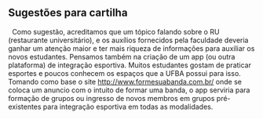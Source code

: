 ## Sugestões para cartilha
 
Como sugestão, acreditamos que um tópico falando sobre o RU (restaurante universitário),
e os auxílios fornecidos pela faculdade deveria ganhar um atenção maior e ter mais riqueza de informações 
para auxiliar os novos estudantes. Pensamos também na criação de um app (ou outra plataforma) de integração esportiva. 
Muitos estudantes gostam de praticar esportes e poucos conhecem os espaços que a UFBA possui para isso. 
Tomando como base o site http://www.formesuabanda.com.br/ onde se coloca um anuncio com o intuito de formar uma banda, 
o app serviria para formação de grupos ou ingresso de novos membros em grupos pré-existentes para integração 
esportiva em todas as modalidades.
